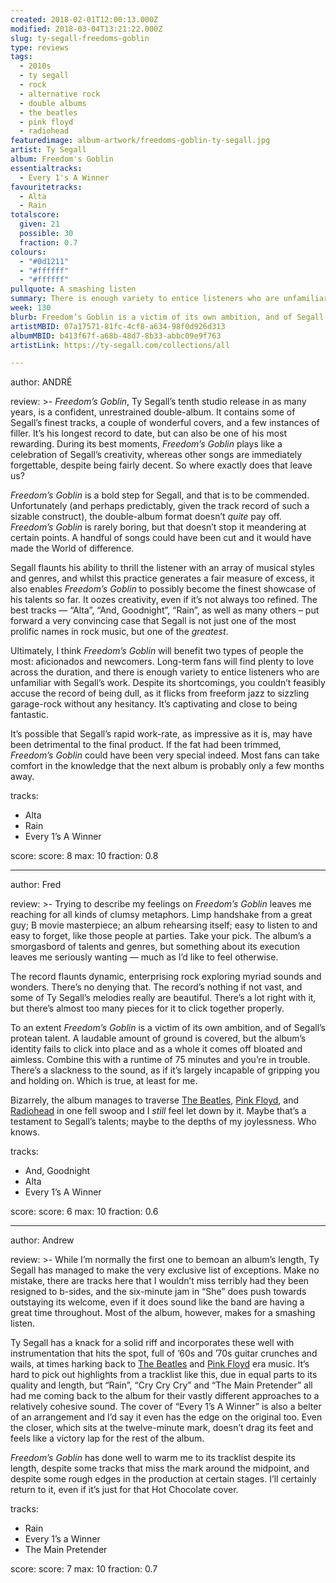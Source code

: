 ```yaml
---
created: 2018-02-01T12:00:13.000Z
modified: 2018-03-04T13:21:22.000Z
slug: ty-segall-freedoms-goblin
type: reviews
tags:
  - 2010s
  - ty segall
  - rock
  - alternative rock
  - double albums
  - the beatles
  - pink floyd
  - radiohead
featuredimage: album-artwork/freedoms-goblin-ty-segall.jpg
artist: Ty Segall
album: Freedom's Goblin
essentialtracks:
  - Every 1's A Winner
favouritetracks:
  - Alta
  - Rain
totalscore:
  given: 21
  possible: 30
  fraction: 0.7
colours:
  - "#0d1211"
  - "#ffffff"
  - "#ffffff"
pullquote: A smashing listen
summary: There is enough variety to entice listeners who are unfamiliar with Segall’s work. Despite its shortcomings, you couldn’t feasibly accuse the record of being dull, as it flicks from freeform jazz to sizzling garage-rock without any hesitancy. It’s captivating and close to being fantastic.
week: 130
blurb: Freedom’s Goblin is a victim of its own ambition, and of Segall’s protean talent. A lot of ground is covered, but the album’s identity never quite clicks into place.
artistMBID: 07a17571-81fc-4cf8-a634-98f0d926d313
albumMBID: b413f67f-a68b-48d7-8b33-abbc09e9f763
artistLink: https://ty-segall.com/collections/all

---
```


author: ANDRÉ

review: >-
  *Freedom’s Goblin*, Ty Segall’s tenth studio release in as many years, is a confident, unrestrained double-album. It contains some of Segall’s finest tracks, a couple of wonderful covers, and a few instances of filler. It’s his longest record to date, but can also be one of his most rewarding. During its best moments, *Freedom’s Goblin* plays like a celebration of Segall’s creativity, whereas other songs are immediately forgettable, despite being fairly decent. So where exactly does that leave us?

  *Freedom’s Goblin* is a bold step for Segall, and that is to be commended. Unfortunately (and perhaps predictably, given the track record of such a sizable construct), the double-album format doesn’t *quite* pay off. *Freedom’s Goblin* is rarely boring, but that doesn’t stop it meandering at certain points. A handful of songs could have been cut and it would have made the World of difference. 
  
  Segall flaunts his ability to thrill the listener with an array of musical styles and genres, and whilst this practice generates a fair measure of excess, it also enables *Freedom’s Goblin* to possibly become the finest showcase of his talents so far. It oozes creativity, even if it’s not always too refined. The best tracks — “Alta”, “And, Goodnight”, “Rain”, as well as many others – put forward a very convincing case that Segall is not just one of the most prolific names in rock music, but one of the *greatest*.

  Ultimately, I think *Freedom’s Goblin* will benefit two types of people the most: aficionados and newcomers. Long-term fans will find plenty to love across the duration, and there is enough variety to entice listeners who are unfamiliar with Segall’s work. Despite its shortcomings, you couldn’t feasibly accuse the record of being dull, as it flicks from freeform jazz to sizzling garage-rock without any hesitancy. It’s captivating and close to being fantastic. 
  
  It’s possible that Segall’s rapid work-rate, as impressive as it is, may have been detrimental to the final product. If the fat had been trimmed, *Freedom’s Goblin* could have been very special indeed. Most fans can take comfort in the knowledge that the next album is probably only a few months away.

tracks:
  - Alta
  - ­­Rain
  - ­­Every 1’s A Winner

score:
  score: 8
  max: 10
  fraction: 0.8

---
author: Fred

review: >-
  Trying to describe my feelings on *Freedom’s Goblin* leaves me reaching for all kinds of clumsy metaphors. Limp handshake from a great guy; B movie masterpiece; an album rehearsing itself; easy to listen to and easy to forget, like those people at parties. Take your pick. The album’s a smorgasbord of talents and genres, but something about its execution leaves me seriously wanting — much as I’d like to feel otherwise. 
  
  The record flaunts dynamic, enterprising rock exploring myriad sounds and wonders. There’s no denying that. The record’s nothing if not vast, and some of Ty Segall’s melodies really are beautiful. There’s a lot right with it, but there’s almost too many pieces for it to click together properly.

  To an extent *Freedom’s Goblin* is a victim of its own ambition, and of Segall’s protean talent. A laudable amount of ground is covered, but the album’s identity fails to click into place and as a whole it comes off bloated and aimless. Combine this with a runtime of 75 minutes and you’re in trouble. There’s a slackness to the sound, as if it’s largely incapable of gripping you and holding on. Which is true, at least for me. 
  
  Bizarrely, the album manages to traverse [The Beatles](/reviews/the-beatles-revolver/), [Pink Floyd](/reviews/pink-floyd-the-dark-side-of-the-moon/), and [Radiohead](/reviews/radiohead-ok-computer/) in one fell swoop and I *still* feel let down by it. Maybe that’s a testament to Segall’s talents; maybe to the depths of my joylessness. Who knows.

tracks:
  - And, Goodnight
  - ­­Alta
  - ­­Every 1’s A Winner

score:
  score: 6
  max: 10
  fraction: 0.6

---
author: Andrew

review: >-
  While I’m normally the first one to bemoan an album’s length, Ty Segall has managed to make the very exclusive list of exceptions. Make no mistake, there are tracks here that I wouldn’t miss terribly had they been resigned to b-sides, and the six-minute jam in “She” does push towards outstaying its welcome, even if it does sound like the band are having a great time throughout. Most of the album, however, makes for a smashing listen. 
  
  Ty Segall has a knack for a solid riff and incorporates these well with instrumentation that hits the spot, full of ’60s and ’70s guitar crunches and wails, at times harking back to [The Beatles](/reviews/the-beatles-revolver/) and [Pink Floyd](/reviews/pink-floyd-the-dark-side-of-the-moon/) era music. It’s hard to pick out highlights from a tracklist like this, due in equal parts to its quality and length, but “Rain”, “Cry Cry Cry” and “The Main Pretender” all had me coming back to the album for their vastly different approaches to a relatively cohesive sound. The cover of “Every 1’s A Winner” is also a belter of an arrangement and I’d say it even has the edge on the original too. Even the closer, which sits at the twelve-minute mark, doesn’t drag its feet and feels like a victory lap for the rest of the album. 
  
  *Freedom’s Goblin* has done well to warm me to its tracklist despite its length, despite some tracks that miss the mark around the midpoint, and despite some rough edges in the production at certain stages. I’ll certainly return to it, even if it’s just for that Hot Chocolate cover.

tracks:
  - Rain
  - ­­Every 1’s a Winner
  - ­­The Main Pretender
  
score:
  score: 7
  max: 10
  fraction: 0.7

